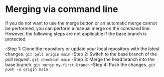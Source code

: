 # Merging via command line
If you do not want to use the merge button or an automatic merge cannot be performed, you can perform a manual merge on the command line. However, the following steps are not applicable if the base branch is protected.
	
-Step 1: Clone the repository or update your local repository with the latest changes.
 ```git pull origin main```
-Step 2: Switch to the base branch of the pull request.
 ```git checkout main```
-Step 3: Merge the head branch into the base branch.
 ```git merge my-first-branch```
-Step 4: Push the changes.
 ```git push -u origin main```
